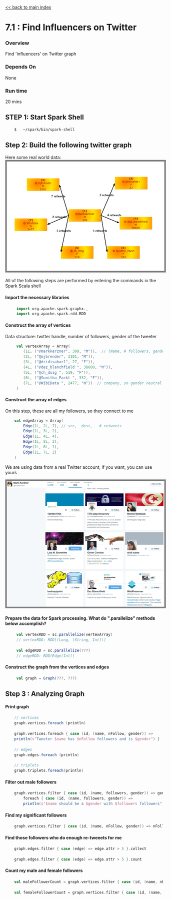 <link rel='stylesheet' href='../assets/main.css'/>

[<< back to main index](../../README.md)

7.1 : Find Influencers on Twitter
================================

### Overview
Find 'influencers' on Twitter graph

### Depends On
None

### Run time
20 mins


## STEP 1: Start Spark Shell
```bash
    $   ~/spark/bin/spark-shell
```

## Step 2: Build the following twitter graph
Here some real world data:
<img src="../images/7.1a.png" style="border: 5px solid grey; max-width:100%;"/>

All of the following steps are performed by entering the commands in the Spark Scala shell

#### Import the necessary libraries
```scala
     import org.apache.spark.graphx._
     import org.apache.spark.rdd.RDD
```

#### Construct the array of vertices

 Data structure: twitter handle, number of followers, gender of the tweeter
```scala
     val vertexArray = Array(
        (1L, ("@markkerzner", 309, "M")),  // (Name, # followers, gender)
        (2L, ("@mjbrender", 3101, "M")),
        (3L, ("@dridisahar1", 27, "F")),
        (4L, ("@dez_blanchfield ", 38600, "M")),
        (5L, ("@ch_doig ", 519, "F")),
        (6L, ("@Sunitha_Packt ", 332, "F")),
        (7L, ("@WibiData ", 2477, "N"))  // company, so gender neutral
     )
```

####  Construct the array of edges

On this step, these are all my followers, so they connect to me
```scala
    val edgeArray = Array(
        Edge(1L, 2L, 7), // src,  dest,   # retweets
        Edge(1L, 3L, 2),
        Edge(1L, 4L, 4),
        Edge(1L, 5L, 3),
        Edge(1L, 6L, 1),
        Edge(1L, 7L, 2)
    )
```

We are using data from a real Twitter account, if you want, you can use yours

<img src="../images/7.1-twitter.png" style="border: 5px solid grey; max-width:100%;"/>

#### Prepare the data for Spark processing. What do ".parallelize" methods below accomplish?

```scala
     val vertexRDD = sc.parallelize(vertexArray)
     // vertexRDD: RDD[(Long, (String, Int))]

     val edgeRDD = sc.parallelize(???)
     // edgeRDD: RDD[Edge[Int]]
```


#### Construct the graph from the vertices and edges
```scala
     val graph = Graph(???, ???)
```

## Step 3 : Analyzing Graph
#### Print graph
```scala
    // vertices
    graph.vertices.foreach (println)

    graph.vertices.foreach { case (id, (name, nFollow, gender)) =>
    println(s"Tweeter $name has $nFollow followers and is $gender") }

    // edges
    graph.edges.foreach (println)

    // triplets
    graph.triplets.foreach(println)
```

#### Filter out male followers
```scala
    graph.vertices.filter { case (id, (name, followers, gender)) => gender != "M" }.collect.
        foreach { case (id, (name, followers, gender)) =>
        println(s"$name should be a $gender with $followers followers") }
```

#### Find my significant followers
```scala
    graph.vertices.filter { case (id, (name, nFollow, gender)) => nFollow > 1000 }.collect
```
#### Find those followers who do enough re-tweeets for me
```scala
    graph.edges.filter { case (edge) => edge.attr > 5 }.collect

    graph.edges.filter { case (edge) => edge.attr > 5 }.count
```

#### Count my male and female followers
```scala
    val maleFollowerCount = graph.vertices.filter { case (id, (name, nFollow, gender)) => gender == "M" }.count

    val femaleFollowerCount = graph.vertices.filter { case (id, (name, nFollow, gender)) => gender == "F" }.count
```



